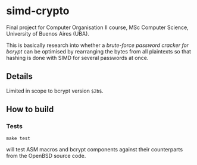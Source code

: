 # simd-crypto

Final project for Computer Organisation II course, MSc Computer Science,
University of Buenos Aires (UBA).

This is basically research into whether a *brute-force password cracker for bcrypt*
can be optimised by rearranging the bytes from all plaintexts so that hashing
is done with SIMD for several passwords at once.

## Details

Limited in scope to bcrypt version `$2b$`.

## How to build

### Tests

```make test```

will test ASM macros and bcrypt components against their counterparts from
the OpenBSD source code.